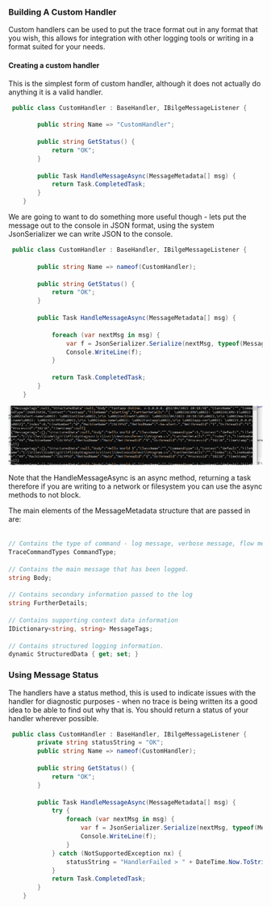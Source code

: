 ### Building A Custom Handler

Custom handlers can be used to put the trace format out in any format that you wish, this allows for integration with other logging tools or writing in a format suited for your needs.

#### Creating a custom handler

This is the simplest form of custom handler, although it does not actually do anything it is a valid handler.

```csharp
 public class CustomHandler : BaseHandler, IBilgeMessageListener {

        public string Name => "CustomHandler";

        public string GetStatus() {
            return "OK";
        }

        public Task HandleMessageAsync(MessageMetadata[] msg) {
            return Task.CompletedTask;
        }
    }
```


We are going to want to do something more useful though - lets put the message out to the console in JSON format, using the system JsonSerializer we can write JSON to the console.


```csharp
 public class CustomHandler : BaseHandler, IBilgeMessageListener {

        public string Name => nameof(CustomHandler);

        public string GetStatus() {
            return "OK";
        }

        public Task HandleMessageAsync(MessageMetadata[] msg) {

            foreach (var nextMsg in msg) {
                var f = JsonSerializer.Serialize(nextMsg, typeof(MessageMetadata));
                Console.WriteLine(f);
            }
            
            return Task.CompletedTask;
        }
    }
```
![Json on the console](assets\images\bilge-handler-jsonconsole.png)


Note that the HandleMessageAsync is an async method, returning a task therefore if you are writing to a network or filesystem you can use the async methods to not block.

The main elements of the MessageMetadata structure that are passed in are:

```csharp

// Contains the type of command - log message, verbose message, flow message etc.
TraceCommandTypes CommandType;  

// Contains the main message that has been logged.
string Body;

// Contains secondary information passed to the log
string FurtherDetails;

// Contains supporting context data information
IDictionary<string, string> MessageTags;

// Contains structured logging information.
dynamic StructuredData { get; set; }

```

### Using Message Status

The handlers have a status method, this is used to indicate issues with the handler for diagnostic purposes - when no trace is being written its a good idea to be able to find out why that is. You should return a status of your handler wherever possible.

```csharp
 public class CustomHandler : BaseHandler, IBilgeMessageListener {
        private string statusString = "OK";
        public string Name => nameof(CustomHandler);

        public string GetStatus() {
            return "OK";
        }

        public Task HandleMessageAsync(MessageMetadata[] msg) {
            try {
                foreach (var nextMsg in msg) {
                    var f = JsonSerializer.Serialize(nextMsg, typeof(MessageMetadata));
                    Console.WriteLine(f);
                }
            } catch (NotSupportedException nx) {
                statusString = "HandlerFailed > " + DateTime.Now.ToString() + " > " + nx.Message;
            }
            return Task.CompletedTask;
        }
    }
```

